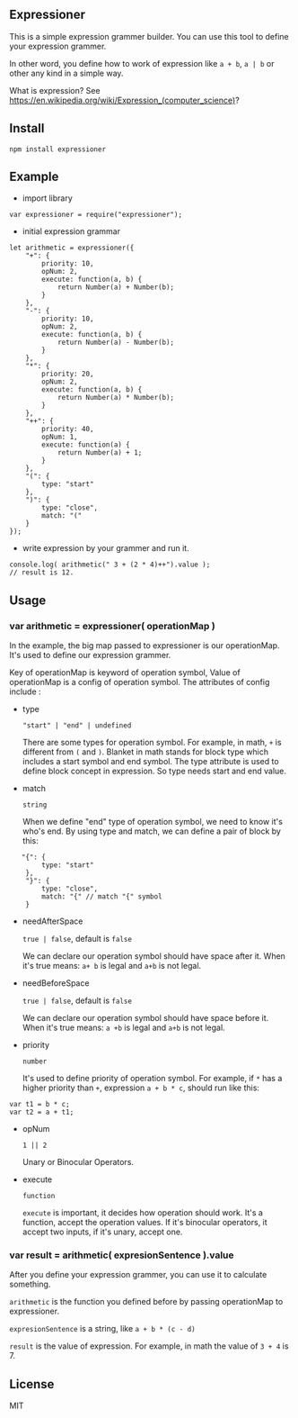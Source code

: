 ## Expressioner

This is a simple expression grammer builder. You can use this tool to define your expression grammer.

In other word, you define how to work of expression like `a + b`, `a | b` or other any kind in a simple way.

What is expression? See https://en.wikipedia.org/wiki/Expression_(computer_science)?

## Install

`npm install expressioner`

## Example

- import library

```
var expressioner = require("expressioner");
```

- initial expression grammar

```
let arithmetic = expressioner({
    "+": {
        priority: 10,
        opNum: 2,
        execute: function(a, b) {
            return Number(a) + Number(b);
        }
    },
    "-": {
        priority: 10,
        opNum: 2,
        execute: function(a, b) {
            return Number(a) - Number(b);
        }
    },
    "*": {
        priority: 20,
        opNum: 2,
        execute: function(a, b) {
            return Number(a) * Number(b);
        }
    },
    "++": {
        priority: 40,
        opNum: 1,
        execute: function(a) {
            return Number(a) + 1;
        }
    },
    "(": {
        type: "start"
    },
    ")": {
        type: "close",
        match: "("
    }
});
```

- write expression by your grammer and run it.

```
console.log( arithmetic(" 3 + (2 * 4)++").value );
// result is 12.
```

## Usage

### var arithmetic = expressioner( operationMap )
  
  In the example, the big map passed to expressioner is our operationMap. It's used to define our expression grammer. 

  Key of operationMap is keyword of operation symbol, Value of operationMap is a config of operation symbol. The attributes of config include :

- type

  `"start" | "end" | undefined`

  There are some types for operation symbol. For example, in math, `+` is different from `(` and `)`. Blanket in math stands for block type which includes a start symbol and end symbol. The type attribute is used to define block concept in expression. So type needs start and end value.

- match

  `string`
  
  When we define "end" type of operation symbol, we need to know it's who's end. By using type and match, we can define a pair of block by this:

```
   "{": {
        type: "start"
    },
    "}": {
        type: "close",
        match: "{" // match "{" symbol
    }
```

- needAfterSpace

  `true | false`, default is `false`
  
  We can declare our operation symbol should have space after it. When it's true means: `a+ b` is legal and `a+b` is not legal.

- needBeforeSpace

  `true | false`, default is `false`

  We can declare our operation symbol should have space before it. When it's true means: `a +b` is legal and `a+b` is not legal.

- priority
  
  `number`

  It's used to define priority of operation symbol. For example, if `*` has a higher priority than `+`, expression `a + b * c`, should run like this:

```
var t1 = b * c;
var t2 = a + t1;
```

- opNum
  
  `1 || 2`
  
  Unary or Binocular Operators.

- execute
 
  `function`
  
  `execute` is important, it decides how operation should work. It's a function, accept the operation values. If it's binocular operators, it accept two inputs, if it's unary, accept one.

### var result = arithmetic( expresionSentence ).value

After you define your expression grammer, you can use it to calculate something.

`arithmetic` is the function you defined before by passing operationMap to expressioner.

`expresionSentence` is a string, like `a + b * (c - d)`

`result` is the value of expression. For example, in math the value of `3 + 4` is 7.

## License

MIT
